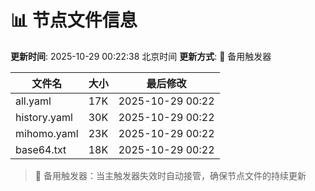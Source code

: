 # 📊 节点文件信息

**更新时间**: 2025-10-29 00:22:38 北京时间
**更新方式**: 🔄 备用触发器

| 文件名 | 大小 | 最后修改 |
|--------|------|----------|
| all.yaml | 17K | 2025-10-29 00:22 |
| history.yaml | 30K | 2025-10-29 00:22 |
| mihomo.yaml | 23K | 2025-10-29 00:22 |
| base64.txt | 18K | 2025-10-29 00:22 |

> 🔄 备用触发器：当主触发器失效时自动接管，确保节点文件的持续更新
